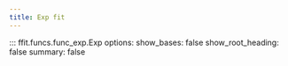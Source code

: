 ```yaml
---
title: Exp fit
---
```


<!-- prettier-ignore -->
::: ffit.funcs.func_exp.Exp
    options:
      show_bases: false
      show_root_heading: false
      summary: false
